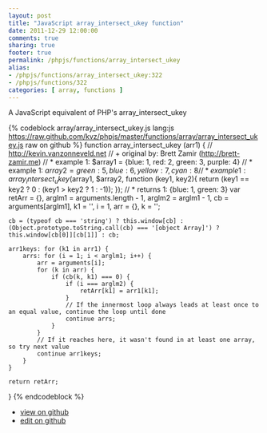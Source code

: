 ```yaml
---
layout: post
title: "JavaScript array_intersect_ukey function"
date: 2011-12-29 12:00:00
comments: true
sharing: true
footer: true
permalink: /phpjs/functions/array_intersect_ukey
alias:
- /phpjs/functions/array_intersect_ukey:322
- /phpjs/functions/322
categories: [ array, functions ]
---
```

A JavaScript equivalent of PHP's array_intersect_ukey
<!-- more -->
{% codeblock array/array_intersect_ukey.js lang:js https://raw.github.com/kvz/phpjs/master/functions/array/array_intersect_ukey.js raw on github %}
function array_intersect_ukey (arr1) {
    // http://kevin.vanzonneveld.net
    // +   original by: Brett Zamir (http://brett-zamir.me)
    // *     example 1: $array1 = {blue: 1, red: 2, green: 3, purple: 4}
    // *     example 1: $array2 = {green: 5, blue: 6, yellow: 7, cyan: 8}
    // *     example 1: array_intersect_ukey ($array1, $array2, function (key1, key2){ return (key1 == key2 ? 0 : (key1 > key2 ? 1 : -1)); });
    // *     returns 1: {blue: 1, green: 3}
    var retArr = {},
        arglm1 = arguments.length - 1,
        arglm2 = arglm1 - 1,
        cb = arguments[arglm1],
        k1 = '',
        i = 1,
        arr = {},
        k = '';

    cb = (typeof cb === 'string') ? this.window[cb] : (Object.prototype.toString.call(cb) === '[object Array]') ? this.window[cb[0]][cb[1]] : cb;

    arr1keys: for (k1 in arr1) {
        arrs: for (i = 1; i < arglm1; i++) {
            arr = arguments[i];
            for (k in arr) {
                if (cb(k, k1) === 0) {
                    if (i === arglm2) {
                        retArr[k1] = arr1[k1];
                    }
                    // If the innermost loop always leads at least once to an equal value, continue the loop until done
                    continue arrs;
                }
            }
            // If it reaches here, it wasn't found in at least one array, so try next value
            continue arr1keys;
        }
    }

    return retArr;

}
{% endcodeblock %}
<ul>
 <li><a href="https://github.com/kvz/phpjs/blob/master/functions/array/array_intersect_ukey.js">view on github</a></li>
 <li><a href="https://github.com/kvz/phpjs/edit/master/functions/array/array_intersect_ukey.js">edit on github</a></li>
</ul>
